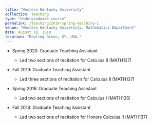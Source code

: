 ```yaml
---
title: "Western Kentucky University"
collection: teaching
type: "Undergraduate course"
permalink: /teaching/2014-spring-teaching-1
venue: "Western Kentucky University, Mathematics Department"
date: August 18, 2018
location: "Bowling Green, KY, USA."
---
```


* Spring 2020: Graduate Teaching Assistant
   * Led two sections of recitation for Calculus II (MATH137)
  
* Fall 2019: Graduate Teaching Assistant
   * Led three sections of recitation for Calculus II (MATH137)

* Spring 2019: Graduate Teaching Assistant
   * Led two sections of recitation for Calculus I (MATH136)

* Fall 2018: Graduate Teaching Assistant
   * Led two sections of recitation for Honors Calculus II (MATH137)

